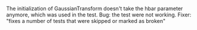 The initialization of GaussianTransform doesn't take the hbar parameter anymore, which was used in the test. Bug: the test were not working. Fixer: "fixes a number of tests that were skipped or marked as broken"